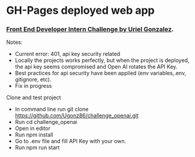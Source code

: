 # GH-Pages deployed web app

### [Front End Developer Intern Challenge by Uriel Gonzalez](https://ugonz86.github.io/challenge_openai).

Notes:
- Current error: 401, api key security related
- Locally the projects works perfectly, but when the project is deployed, the api key seems compromised and Open AI rotates the API Key.
- Best practices for api security have been applied (env variables,.env, gitignore, etc).
- Fix in progress

Clone and test project
- In command line run git clone https://github.com/Ugonz86/challenge_openai.git 
- Run cd challenge_openai
- Open in editor
- Run npm install
- Go to .env file and fill API Key with your own.
- Run npm run start